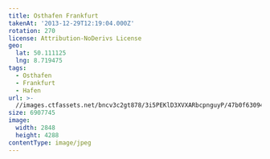 ```yaml
---
title: Osthafen Frankfurt
takenAt: '2013-12-29T12:19:04.000Z'
rotation: 270
license: Attribution-NoDerivs License
geo:
  lat: 50.111125
  lng: 8.719475
tags:
  - Osthafen
  - Frankfurt
  - Hafen
url: >-
  //images.ctfassets.net/bncv3c2gt878/3i5PEKlD3XVXARbcpnguyP/47b0f630943449980e57f692741a951a/osthafen-frankfurt_11625509614_o
size: 6907745
image:
  width: 2848
  height: 4288
contentType: image/jpeg
---
```


